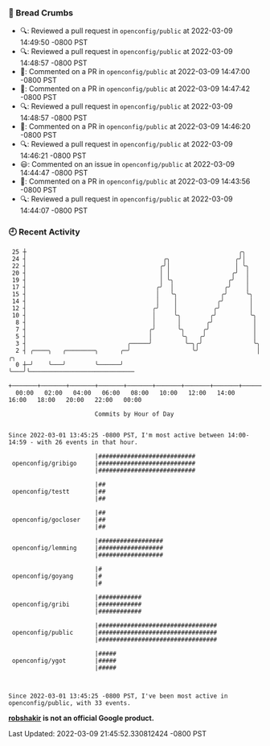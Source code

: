### 🍞 Bread Crumbs

 * 🔍: Reviewed a pull request in  `openconfig/public` at 2022-03-09 14:49:50 -0800 PST
 * 🔍: Reviewed a pull request in  `openconfig/public` at 2022-03-09 14:48:57 -0800 PST
 * 💬: Commented on a PR in  `openconfig/public` at 2022-03-09 14:47:00 -0800 PST
 * 💬: Commented on a PR in  `openconfig/public` at 2022-03-09 14:47:42 -0800 PST
 * 🔍: Reviewed a pull request in  `openconfig/public` at 2022-03-09 14:48:57 -0800 PST
 * 💬: Commented on a PR in  `openconfig/public` at 2022-03-09 14:46:20 -0800 PST
 * 🔍: Reviewed a pull request in  `openconfig/public` at 2022-03-09 14:46:21 -0800 PST
 * 😃: Commented on an issue in `openconfig/public` at 2022-03-09 14:44:47 -0800 PST
 * 💬: Commented on a PR in  `openconfig/public` at 2022-03-09 14:43:56 -0800 PST
 * 🔍: Reviewed a pull request in  `openconfig/public` at 2022-03-09 14:44:07 -0800 PST

### 🕘 Recent Activity
```
 25 ┼                                                           ╭╮
 24 ┤                                      ╭╮                  ╭╯│
 22 ┤                                     ╭╯│                  │ ╰╮
 20 ┤                                     │ │                 ╭╯  │
 19 ┤                                     │ ╰╮               ╭╯   │
 17 ┤                                    ╭╯  │              ╭╯    │
 15 ┤                                    │   ╰╮            ╭╯     ╰╮
 14 ┤                                    │    │           ╭╯       │
 12 ┤                                   ╭╯    │          ╭╯        │
 10 ┤                                   │     ╰╮        ╭╯         ╰╮
  8 ┤                                   │      │       ╭╯           │
  7 ┤                                  ╭╯      ╰╮     ╭╯            │
  5 ┤                                  │        ╰╮   ╭╯             │
  3 ┤                            ╭─────╯         ╰─╮╭╯              ╰╮
  2 ┤ ╭────╮   ╭────────╮      ╭─╯                 ╰╯                │   ╭╮
  0 ┼─╯    ╰───╯        ╰──────╯                                     ╰───╯╰─────────────────────────────
    +───────+───────+───────+───────+───────+───────+───────+───────+───────+───────+───────+───────+────
  00:00   02:00   04:00   06:00   08:00   10:00   12:00   14:00   16:00   18:00   20:00   22:00   00:00   

						Commits by Hour of Day


Since 2022-03-01 13:45:25 -0800 PST, I'm most active between 14:00-14:59 - with 26 events in that hour.

```



```
                        |###########################
 openconfig/gribigo     |###########################
                        |###########################

                        |##
 openconfig/testt       |##
                        |##

                        |##
 openconfig/gocloser    |##
                        |##

                        |##################
 openconfig/lemming     |##################
                        |##################

                        |#
 openconfig/goyang      |#
                        |#

                        |############
 openconfig/gribi       |############
                        |############

                        |#################################
 openconfig/public      |#################################
                        |#################################

                        |#####
 openconfig/ygot        |#####
                        |#####



Since 2022-03-01 13:45:25 -0800 PST, I've been most active in openconfig/public, with 33 events.

```
**[robshakir](mailto:robjs@google.com) is not an official Google product.**  


Last Updated: 2022-03-09 21:45:52.330812424 -0800 PST

